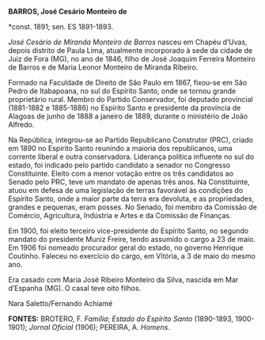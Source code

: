 **BARROS, José Cesário Monteiro de**

\*const. 1891; sen. ES 1891-1893.

*José Cesário de Miranda Monteiro de Barros* nasceu em Chapéu d’Uvas,
depois distrito de Paula Lima, atualmente incorporado à sede da cidade
de Juiz de Fora (MG), no ano de 1846, filho de José Joaquim Ferreira
Monteiro de Barros e de Maria Leonor Monteiro de Miranda Ribeiro.

Formado na Faculdade de Direito de São Paulo em 1867, fixou-se em São
Pedro de Itabapoana, no sul do Espírito Santo, onde se tornou grande
proprietário rural. Membro do Partido Conservador, foi deputado
provincial (1881-1882 e 1885-1886) no Espírito Santo e presidente da
província de Alagoas de junho de 1888 a janeiro de 1889, durante o
ministério de João Alfredo.

Na República, integrou-se ao Partido Republicano Construtor (PRC),
criado em 1890 no Espírito Santo reunindo a maioria dos republicanos,
uma corrente liberal e outra conservadora. Liderança política influente
no sul do estado, foi indicado pelo partido candidato a senador no
Congresso Constituinte. Eleito com a menor votação entre os três
candidatos ao Senado pelo PRC, teve um mandato de apenas três anos. Na
Constituinte, atuou em defesa de uma legislação de terras favorável às
condições do Espírito Santo, onde a maior parte da terra era devoluta, e
as propriedades, grandes e pequenas, eram posses. No Senado, foi membro
da Comissão de Comércio, Agricultura, Indústria e Artes e da Comissão de
Finanças.

Em 1900, foi eleito terceiro vice-presidente do Espírito Santo, no
segundo mandato do presidente Muniz Freire, tendo assumido o cargo a 23
de maio. Em 1906 foi nomeado procurador geral do estado, no governo
Henrique Coutinho. Faleceu no exercício do cargo, em Vitória, a 3 de
maio do mesmo ano.

Era casado com Maria José Ribeiro Monteiro da Silva, nascida em Mar
d’Espanha (MG). O casal teve oito filhos.

Nara Saletto/Fernando Achiamé

**FONTES:** BROTERO, F. *Família*; *Estado do Espírito Santo*
(1890-1893, 1900-1901); *Jornal Oficial* (1906); PEREIRA, A. *Homens*.
